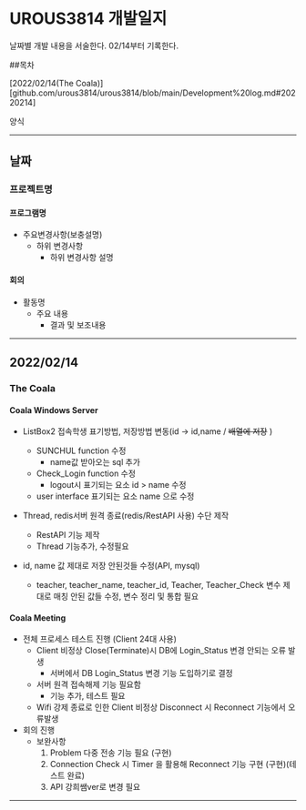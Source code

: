 # UROUS3814 개발일지

날짜별 개발 내용을 서술한다.
02/14부터 기록한다.

  ##목차
  
  [2022/02/14(The Coala)][github.com/urous3814/urous3814/blob/main/Development%20log.md#20220214]

양식

---

## 날짜

### 프로젝트명

#### 프로그램명
  
  * 주요변경사항(보충설명)
    * 하위 변경사항
      * 하위 변경사항 설명

#### 회의
  
  * 활동명
    * 주요 내용
      * 결과 및 보조내용

---

## 2022/02/14

### The Coala

#### Coala Windows Server

 * ListBox2 접속학생 표기방법, 저장방법 변동(id -> id,name / ~~배열에 저장~~ )
   * SUNCHUL function 수정
     * name값 받아오는 sql 추가
   * Check_Login function 수정
     * logout시 표기되는 요소 id > name 수정
   * user interface 표기되는 요소 name 으로 수정
  
 * Thread, redis서버 원격 종료(redis/RestAPI 사용) 수단 제작
   * RestAPI 기능 제작
   * Thread 기능추가, 수정필요
  
 * id, name 값 제대로 저장 안된것들 수정(API, mysql)
   * teacher, teacher_name, teacher_id, Teacher, Teacher_Check 변수 제대로 매칭 안된 값들 수정, 변수 정리 및 통합 필요

#### Coala Meeting
  
  * 전체 프로세스 테스트 진행 (Client 24대 사용)
    * Client 비정상 Close(Terminate)시 DB에 Login_Status 변경 안되는 오류 발생
       *  서버에서 DB Login_Status 변경 기능 도입하기로 결정
    * 서버 원격 접속해제 기능 필요함 
      * 기능 추가, 테스트 필요
    * Wifi 강제 종료로 인한 Client 비정상 Disconnect 시 Reconnect 기능에서 오류발생
  * 회의 진행
    * 보완사항
      1. Problem 다중 전송 기능 필요 (구현)
      2. Connection Check 시 Timer 을 활용해 Reconnect 기능 구현 (구현)(테스트 완료)
      3. API 강희쌤ver로 변경 필요
 
 ---
